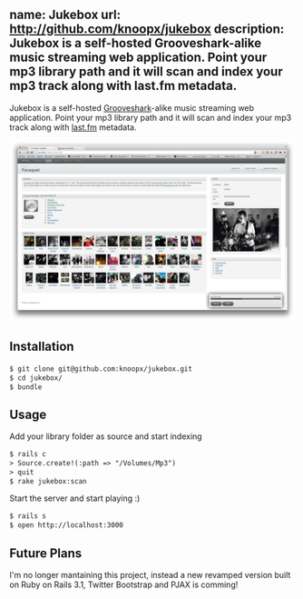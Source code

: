 name: Jukebox
url: http://github.com/knoopx/jukebox
description: Jukebox is a self-hosted Grooveshark-alike music streaming web application. Point your mp3 library path and it will scan and index your mp3 track along with last.fm metadata.
----
Jukebox is a self-hosted [Grooveshark](http://www.grooveshark.com)-alike music streaming web application.
Point your mp3 library path and it will scan and index your mp3 track along with [last.fm](http://last.fm) metadata.

![Jukebox](/images/jukebox.png)

## Installation

	$ git clone git@github.com:knoopx/jukebox.git
	$ cd jukebox/
	$ bundle

## Usage

Add your library folder as source and start indexing

	$ rails c
	> Source.create!(:path => "/Volumes/Mp3")
	> quit
    $ rake jukebox:scan

Start the server and start playing :)

	$ rails s
	$ open http://localhost:3000

## Future Plans

I'm no longer mantaining this project, instead a new revamped version built on Ruby on Rails 3.1, Twitter Bootstrap and PJAX is comming!